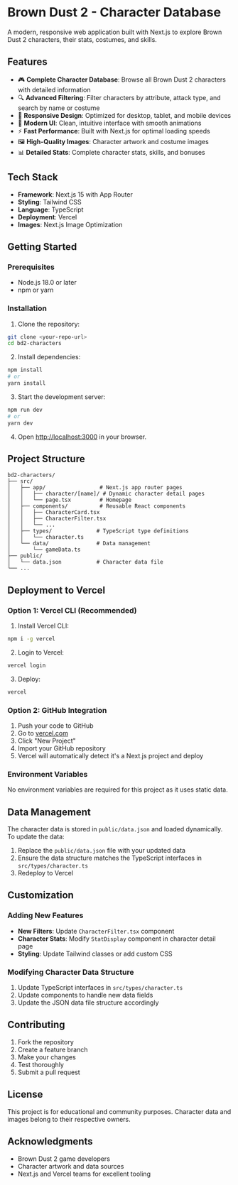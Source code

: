 # Brown Dust 2 - Character Database

A modern, responsive web application built with Next.js to explore Brown Dust 2 characters, their stats, costumes, and skills.

## Features

- 🎮 **Complete Character Database**: Browse all Brown Dust 2 characters with detailed information
- 🔍 **Advanced Filtering**: Filter characters by attribute, attack type, and search by name or costume
- 📱 **Responsive Design**: Optimized for desktop, tablet, and mobile devices
- 🎨 **Modern UI**: Clean, intuitive interface with smooth animations
- ⚡ **Fast Performance**: Built with Next.js for optimal loading speeds
- 🖼️ **High-Quality Images**: Character artwork and costume images
- 📊 **Detailed Stats**: Complete character stats, skills, and bonuses

## Tech Stack

- **Framework**: Next.js 15 with App Router
- **Styling**: Tailwind CSS
- **Language**: TypeScript
- **Deployment**: Vercel
- **Images**: Next.js Image Optimization

## Getting Started

### Prerequisites

- Node.js 18.0 or later
- npm or yarn

### Installation

1. Clone the repository:
```bash
git clone <your-repo-url>
cd bd2-characters
```

2. Install dependencies:
```bash
npm install
# or
yarn install
```

3. Start the development server:
```bash
npm run dev
# or
yarn dev
```

4. Open [http://localhost:3000](http://localhost:3000) in your browser.

## Project Structure

```
bd2-characters/
├── src/
│   ├── app/                 # Next.js app router pages
│   │   ├── character/[name]/ # Dynamic character detail pages
│   │   └── page.tsx         # Homepage
│   ├── components/          # Reusable React components
│   │   ├── CharacterCard.tsx
│   │   ├── CharacterFilter.tsx
│   │   └── ...
│   ├── types/              # TypeScript type definitions
│   │   └── character.ts
│   └── data/               # Data management
│       └── gameData.ts
├── public/
│   └── data.json           # Character data file
└── ...
```

## Deployment to Vercel

### Option 1: Vercel CLI (Recommended)

1. Install Vercel CLI:
```bash
npm i -g vercel
```

2. Login to Vercel:
```bash
vercel login
```

3. Deploy:
```bash
vercel
```

### Option 2: GitHub Integration

1. Push your code to GitHub
2. Go to [vercel.com](https://vercel.com)
3. Click "New Project"
4. Import your GitHub repository
5. Vercel will automatically detect it's a Next.js project and deploy

### Environment Variables

No environment variables are required for this project as it uses static data.

## Data Management

The character data is stored in `public/data.json` and loaded dynamically. To update the data:

1. Replace the `public/data.json` file with your updated data
2. Ensure the data structure matches the TypeScript interfaces in `src/types/character.ts`
3. Redeploy to Vercel

## Customization

### Adding New Features

- **New Filters**: Update `CharacterFilter.tsx` component
- **Character Stats**: Modify `StatDisplay` component in character detail page
- **Styling**: Update Tailwind classes or add custom CSS

### Modifying Character Data Structure

1. Update TypeScript interfaces in `src/types/character.ts`
2. Update components to handle new data fields
3. Update the JSON data file structure accordingly

## Contributing

1. Fork the repository
2. Create a feature branch
3. Make your changes
4. Test thoroughly
5. Submit a pull request

## License

This project is for educational and community purposes. Character data and images belong to their respective owners.

## Acknowledgments

- Brown Dust 2 game developers
- Character artwork and data sources
- Next.js and Vercel teams for excellent tooling
